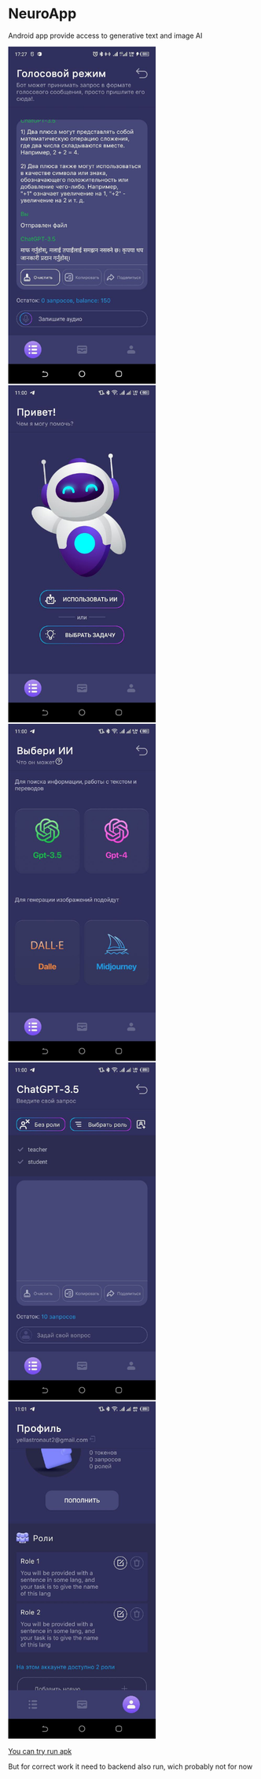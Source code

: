 # NeuroApp
Android app provide access to generative text and image AI

<img src="/res/photo_2023-10-16_17-28-20.jpg" width="300"/> <img src="/res/photo_2024-03-12_11-01-55.jpg" width="300"/> <img src="/res/photo_2024-03-12_11-01-58.jpg" width="300"/> 
<img src="/res/photo_2024-03-12_11-02-01.jpg" width="300"/> <img src="/res/photo_2024-03-12_11-02-03.jpg" width="300"/> 

[You can try run apk](https://github.com/Yellastro2/NeuroApp/blob/main/NeuroApp.apk)

But for correct work it need to backend also run, wich probably not for now
